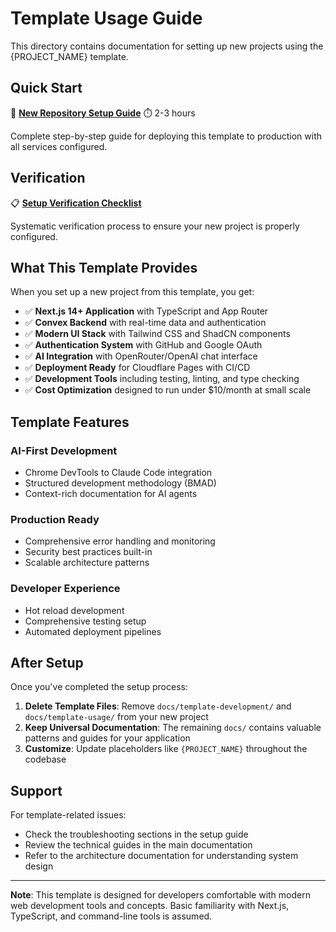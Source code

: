# Template Usage Guide

This directory contains documentation for setting up new projects using the {PROJECT_NAME} template.

## Quick Start

🎯 **[New Repository Setup Guide](./new-repository-setup-guide.md)** ⏱️ 2-3 hours

Complete step-by-step guide for deploying this template to production with all services configured.

## Verification

📋 **[Setup Verification Checklist](./setup-verification-checklist.md)**

Systematic verification process to ensure your new project is properly configured.

## What This Template Provides

When you set up a new project from this template, you get:

- ✅ **Next.js 14+ Application** with TypeScript and App Router
- ✅ **Convex Backend** with real-time data and authentication
- ✅ **Modern UI Stack** with Tailwind CSS and ShadCN components
- ✅ **Authentication System** with GitHub and Google OAuth
- ✅ **AI Integration** with OpenRouter/OpenAI chat interface
- ✅ **Deployment Ready** for Cloudflare Pages with CI/CD
- ✅ **Development Tools** including testing, linting, and type checking
- ✅ **Cost Optimization** designed to run under $10/month at small scale

## Template Features

### AI-First Development

- Chrome DevTools to Claude Code integration
- Structured development methodology (BMAD)
- Context-rich documentation for AI agents

### Production Ready

- Comprehensive error handling and monitoring
- Security best practices built-in
- Scalable architecture patterns

### Developer Experience

- Hot reload development
- Comprehensive testing setup
- Automated deployment pipelines

## After Setup

Once you've completed the setup process:

1. **Delete Template Files**: Remove `docs/template-development/` and `docs/template-usage/` from your new project
2. **Keep Universal Documentation**: The remaining `docs/` contains valuable patterns and guides for your application
3. **Customize**: Update placeholders like `{PROJECT_NAME}` throughout the codebase

## Support

For template-related issues:

- Check the troubleshooting sections in the setup guide
- Review the technical guides in the main documentation
- Refer to the architecture documentation for understanding system design

---

**Note**: This template is designed for developers comfortable with modern web development tools and concepts. Basic familiarity with Next.js, TypeScript, and command-line tools is assumed.
